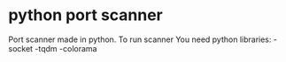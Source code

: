 # python port scanner
Port scanner made in python.
To run scanner You need python libraries:
-socket
-tqdm
-colorama
